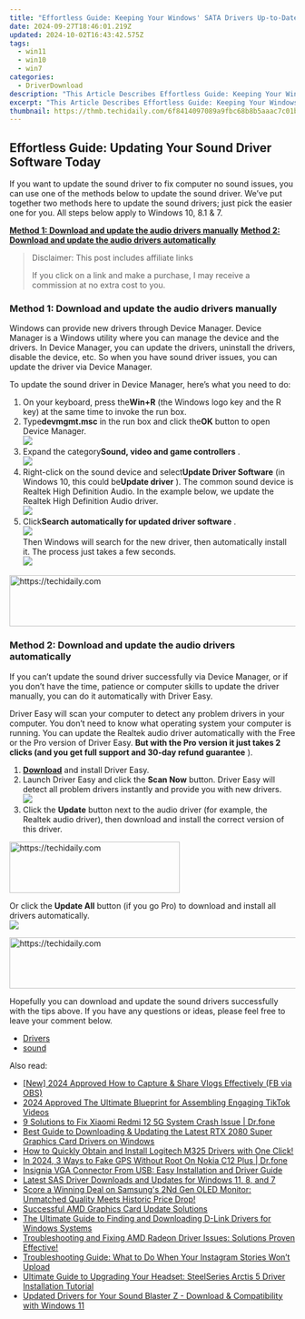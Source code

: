 ```yaml
---
title: "Effortless Guide: Keeping Your Windows' SATA Drivers Up-to-Date and Functional"
date: 2024-09-27T18:46:01.219Z
updated: 2024-10-02T16:43:42.575Z
tags:
  - win11
  - win10
  - win7
categories:
  - DriverDownload
description: "This Article Describes Effortless Guide: Keeping Your Windows' SATA Drivers Up-to-Date and Functional"
excerpt: "This Article Describes Effortless Guide: Keeping Your Windows' SATA Drivers Up-to-Date and Functional"
thumbnail: https://thmb.techidaily.com/6f8414097089a9fbc68b8b5aaac7c01bdc6e5c33b0986ef04ba67ea8a7553849.jpg
---
```


## Effortless Guide: Updating Your Sound Driver Software Today

If you want to update the sound driver to fix computer no sound issues, you can use one of the methods below to update the sound driver. We’ve put together two methods here to update the sound drivers; just pick the easier one for you. All steps below apply to Windows 10, 8.1 & 7.

**[Method 1: Download and update the audio drivers manually](https://tools.techidaily.com/drivereasy/download/)**
**[Method 2: Download and update the audio drivers automatically](https://tools.techidaily.com/drivereasy/download/)**

>  Disclaimer: This post includes affiliate links
>
>  If you click on a link and make a purchase, I may receive a commission at no extra cost to you.
>

### Method 1: Download and update the audio drivers manually

 Windows can provide new drivers through Device Manager. Device Manager is a Windows utility where you can manage the device and the drivers. In Device Manager, you can update the drivers, uninstall the drivers, disable the device, etc. So when you have sound driver issues, you can update the driver via Device Manager.

 To update the sound driver in Device Manager, here’s what you need to do:

1. On your keyboard, press the**Win+R** (the Windows logo key and the R key) at the same time to invoke the run box.
2. Type**devmgmt.msc** in the run box and click the**OK** button to open Device Manager.  
![](https://images.drivereasy.com/wp-content/uploads/2018/09/img_5b9a29b2e1392.png)
3. Expand the category**Sound, video and game controllers** .  
![](https://images.drivereasy.com/wp-content/uploads/2018/09/img_5b9a29e4b1d05.jpg)
4. Right-click on the sound device and select**Update Driver Software** (in Windows 10, this could be**Update driver** ). The common sound device is Realtek High Definition Audio. In the example below, we update the Realtek High Definition Audio driver.  
![](https://images.drivereasy.com/wp-content/uploads/2018/09/img_5b9a2a26e1bb4.jpg)
5. Click**Search automatically for updated driver software** .  
![](https://images.drivereasy.com/wp-content/uploads/2018/09/img_5b9a2a8a55799.jpg)  
 Then Windows will search for the new driver, then automatically install it. The process just takes a few seconds.  
![](https://images.drivereasy.com/wp-content/uploads/2018/09/img_5b9a2a7e19276.png)

<!-- affiliate ads begin -->
<a href="https://smilemakers.pxf.io/c/5597632/2123899/26106" target="_top" id="2123899">
  <img src="//a.impactradius-go.com/display-ad/26106-2123899" border="0" alt="https://techidaily.com" width="728" height="90"/>
</a>
<img height="0" width="0" src="https://smilemakers.pxf.io/i/5597632/2123899/26106" style="position:absolute;visibility:hidden;" border="0" />
<!-- affiliate ads end -->

### Method 2: Download and update the audio drivers automatically

 If you can’t update the sound driver successfully via Device Manager, or if you don’t have the time, patience or computer skills to update the driver manually, you can do it automatically with Driver Easy.

 Driver Easy will scan your computer to detect any problem drivers in your computer. You don’t need to know what operating system your computer is running. You can update the Realtek audio driver automatically with the Free or the Pro version of Driver Easy.   **But with the Pro version it just takes 2 clicks (and you get full support and 30-day refund guarantee** ).

1. [**Download**](https://tools.techidaily.com/drivereasy/download/) and install Driver Easy.
2. Launch Driver Easy and click the **Scan Now** button. Driver Easy will detect all problem drivers instantly and provide you with new drivers.  
![](https://images.drivereasy.com/wp-content/uploads/2018/09/img_5b9a2aaed7a8e.jpg)
3. Click the **Update** button next to the audio driver (for example, the Realtek audio driver), then download and install the correct version of this driver.  

<!-- affiliate ads begin -->
<a href="https://aligracehair.sjv.io/c/5597632/2135355/19272" target="_top" id="2135355">
  <img src="//a.impactradius-go.com/display-ad/19272-2135355" border="0" alt="https://techidaily.com" width="300" height="90"/>
</a>
<img height="0" width="0" src="https://aligracehair.sjv.io/i/5597632/2135355/19272" style="position:absolute;visibility:hidden;" border="0" />
<!-- affiliate ads end -->

 Or click the **Update All** button (if you go Pro) to download and install all drivers automatically.  
![](https://images.drivereasy.com/wp-content/uploads/2018/09/img_5b9a2ac16a0e0.jpg)

<!-- affiliate ads begin -->
<a href="https://zebaoaffiliateprogram.pxf.io/c/5597632/2137975/21526" target="_top" id="2137975">
  <img src="//a.impactradius-go.com/display-ad/21526-2137975" border="0" alt="https://techidaily.com" width="728" height="90"/>
</a>
<img height="0" width="0" src="https://zebaoaffiliateprogram.pxf.io/i/5597632/2137975/21526" style="position:absolute;visibility:hidden;" border="0" />
<!-- affiliate ads end -->

 Hopefully you can download and update the sound drivers successfully with the tips above. If you have any questions or ideas, please feel free to leave your comment below.

* [Drivers](https://tools.techidaily.com/drivereasy/download/)
* [sound](https://tools.techidaily.com/drivereasy/download/)

<ins class="adsbygoogle"
     style="display:block"
     data-ad-format="autorelaxed"
     data-ad-client="ca-pub-7571918770474297"
     data-ad-slot="1223367746"></ins>

<ins class="adsbygoogle"
     style="display:block"
     data-ad-client="ca-pub-7571918770474297"
     data-ad-slot="8358498916"
     data-ad-format="auto"
     data-full-width-responsive="true"></ins>

<span class="atpl-alsoreadstyle">Also read:</span>
<div><ul>
<li><a href="https://facebook-videos.techidaily.com/new-2024-approved-how-to-capture-and-share-vlogs-effectively-fb-via-obs/"><u>[New] 2024 Approved How to Capture & Share Vlogs Effectively (FB via OBS)</u></a></li>
<li><a href="https://tiktok-videos.techidaily.com/2024-approved-the-ultimate-blueprint-for-assembling-engaging-tiktok-videos/"><u>2024 Approved The Ultimate Blueprint for Assembling Engaging TikTok Videos</u></a></li>
<li><a href="https://howto.techidaily.com/9-solutions-to-fix-xiaomi-redmi-12-5g-system-crash-issue-drfone-by-drfone-fix-android-problems-fix-android-problems/"><u>9 Solutions to Fix Xiaomi Redmi 12 5G System Crash Issue | Dr.fone</u></a></li>
<li><a href="https://win-amazing.techidaily.com/best-guide-to-downloading-and-updating-the-latest-rtx-2080-super-graphics-card-drivers-on-windows/"><u>Best Guide to Downloading & Updating the Latest RTX 2080 Super Graphics Card Drivers on Windows</u></a></li>
<li><a href="https://win-amazing.techidaily.com/1722968951668-how-to-quickly-obtain-and-install-logitech-m325-drivers-with-one-click/"><u>How to Quickly Obtain and Install Logitech M325 Drivers with One Click!</u></a></li>
<li><a href="https://change-location.techidaily.com/in-2024-3-ways-to-fake-gps-without-root-on-nokia-c12-plus-drfone-by-drfone-virtual-android/"><u>In 2024, 3 Ways to Fake GPS Without Root On Nokia C12 Plus | Dr.fone</u></a></li>
<li><a href="https://win-amazing.techidaily.com/insignia-vga-connector-from-usb-easy-installation-and-driver-guide/"><u>Insignia VGA Connector From USB: Easy Installation and Driver Guide</u></a></li>
<li><a href="https://hardware-updates.techidaily.com/1722966357941-latest-sas-driver-downloads-and-updates-for-windows-11-8-and-7/"><u>Latest SAS Driver Downloads and Updates for Windows 11, 8, and 7</u></a></li>
<li><a href="https://hardware-tips.techidaily.com/score-a-winning-deal-on-samsungs-2nd-gen-oled-monitor-unmatched-quality-meets-historic-price-drop/"><u>Score a Winning Deal on Samsung's 2Nd Gen OLED Monitor: Unmatched Quality Meets Historic Price Drop!</u></a></li>
<li><a href="https://win-amazing.techidaily.com/successful-amd-graphics-card-update-solutions/"><u>Successful AMD Graphics Card Update Solutions</u></a></li>
<li><a href="https://win-amazing.techidaily.com/the-ultimate-guide-to-finding-and-downloading-d-link-drivers-for-windows-systems/"><u>The Ultimate Guide to Finding and Downloading D-Link Drivers for Windows Systems</u></a></li>
<li><a href="https://win-amazing.techidaily.com/1722970994134-troubleshooting-and-fixing-amd-radeon-driver-issues-solutions-proven-effective/"><u>Troubleshooting and Fixing AMD Radeon Driver Issues: Solutions Proven Effective!</u></a></li>
<li><a href="https://tech-renaissance.techidaily.com/troubleshooting-guide-what-to-do-when-your-instagram-stories-wont-upload/"><u>Troubleshooting Guide: What to Do When Your Instagram Stories Won’t Upload</u></a></li>
<li><a href="https://hardware-help.techidaily.com/ultimate-guide-to-upgrading-your-headset-steelseries-arctis-5-driver-installation-tutorial/"><u>Ultimate Guide to Upgrading Your Headset: SteelSeries Arctis 5 Driver Installation Tutorial</u></a></li>
<li><a href="https://win-amazing.techidaily.com/updated-drivers-for-your-sound-blaster-z-download-and-compatibility-with-windows-11/"><u>Updated Drivers for Your Sound Blaster Z - Download & Compatibility with Windows 11</u></a></li>
</ul></div>

